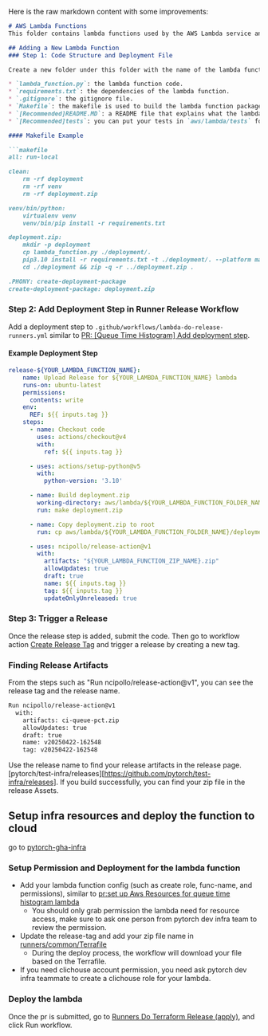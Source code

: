 Here is the raw markdown content with some improvements:

```markdown
# AWS Lambda Functions
This folder contains lambda functions used by the AWS Lambda service and managed by the PyTorch team.

## Adding a New Lambda Function
### Step 1: Code Structure and Deployment File

Create a new folder under this folder with the name of the lambda function. It should contain:

* `lambda_function.py`: the lambda function code.
* `requirements.txt`: the dependencies of the lambda function.
* `.gitignore`: the gitignore file.
* `Makefile`: the makefile is used to build the lambda function package.
* `[Recommended]README.MD`: a README file that explains what the lambda function does and how to use it.
* `[Recommended]tests`: you can put your tests in `aws/lambda/tests` folder. The tests will be run by the CI.

#### Makefile Example

```makefile
all: run-local

clean:
    rm -rf deployment
    rm -rf venv
    rm -rf deployment.zip

venv/bin/python:
    virtualenv venv
    venv/bin/pip install -r requirements.txt

deployment.zip:
    mkdir -p deployment
    cp lambda_function.py ./deployment/.
    pip3.10 install -r requirements.txt -t ./deployment/. --platform manylinux2014_x86_64 --only-binary=:all: --implementation cp --python-version 3.10 --upgrade
    cd ./deployment && zip -q -r ../deployment.zip .

.PHONY: create-deployment-package
create-deployment-package: deployment.zip
```

### Step 2: Add Deployment Step in Runner Release Workflow
Add a deployment step to `.github/workflows/lambda-do-release-runners.yml` similar to [PR: [Queue Time Histogram] Add deployment step](https://github.com/pytorch/test-infra/pull/6505).

#### Example Deployment Step
```yml
release-${YOUR_LAMBDA_FUNCTION_NAME}:
    name: Upload Release for ${YOUR_LAMBDA_FUNCTION_NAME} lambda
    runs-on: ubuntu-latest
    permissions:
      contents: write
    env:
      REF: ${{ inputs.tag }}
    steps:
      - name: Checkout code
        uses: actions/checkout@v4
        with:
          ref: ${{ inputs.tag }}

      - uses: actions/setup-python@v5
        with:
          python-version: '3.10'

      - name: Build deployment.zip
        working-directory: aws/lambda/${YOUR_LAMBDA_FUNCTION_FOLDER_NAME}
        run: make deployment.zip

      - name: Copy deployment.zip to root
        run: cp aws/lambda/${YOUR_LAMBDA_FUNCTION_FOLDER_NAME}/deployment.zip ${YOUR_LAMBDA_FUNCTION_ZIP_NAME}.zip

      - uses: ncipollo/release-action@v1
        with:
          artifacts: "${YOUR_LAMBDA_FUNCTION_ZIP_NAME}.zip"
          allowUpdates: true
          draft: true
          name: ${{ inputs.tag }}
          tag: ${{ inputs.tag }}
          updateOnlyUnreleased: true
```

### Step 3: Trigger a Release

Once the release step is added, submit the code. Then go to workflow action [Create Release Tag](https://github.com/pytorch/test-infra/actions/workflows/lambda-release-tag-runners.yml) and trigger a release by creating a new tag.

### Finding Release Artifacts

From the steps such as "Run ncipollo/release-action@v1", you can see the release tag and the release name.

```bash
Run ncipollo/release-action@v1
  with:
    artifacts: ci-queue-pct.zip
    allowUpdates: true
    draft: true
    name: v20250422-162548
    tag: v20250422-162548
```

Use the release name to find your release artifacts in the release page. [pytorch/test-infra/releases][https://github.com/pytorch/test-infra/releases]. If you build successfully, you can find your zip file in the release Assets.

## Setup infra resources and deploy the function to cloud
go to [pytorch-gha-infra](https://github.com/pytorch-labs/pytorch-gha-infra)

### Setup Permission and Deployment for the lambda function
   - Add your lambda function config (such as create role, func-name, and permissions), similar to [pr:set up Aws Resources for queue time histogram lambda ](https://github.com/pytorch-labs/pytorch-gha-infra/pull/647)
        -  You should only grab permission the lambda need for resource access, make sure to ask one person from pytorch dev infra team to review the permission.
   - Update the release-tag and add your zip file name in [runners/common/Terrafile](https://github.com/pytorch-labs/pytorch-gha-infra/blob/main/runners/common/Terrafile)
        -  During the deploy process, the workflow will download your file based on the Terrafile.
   - If you need clichouse account permission, you need ask pytorch dev infra teammate to create a clichouse role for your lambda.

### Deploy the lambda
Once the pr is submitted, go to [Runners Do Terraform Release (apply)](https://github.com/pytorch-labs/pytorch-gha-infra/actions/workflows/runners-on-dispatch-release.yml), and click Run workflow.
